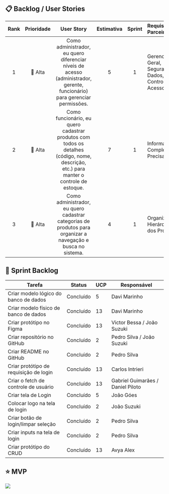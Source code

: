 ## 📋 Backlog / User Stories

| Rank | Prioridade | User Story | Estimativa | Sprint | Requisitos do Parceiro |
|:----:|:----------:|:----------:|:----------:|:------:|:-----------------------|
| 1 | 🔴 Alta | Como administrador, eu quero diferenciar níveis de acesso (administrador, gerente, funcionário) para gerenciar permissões. | 5 | 1 | Gerenciamento Geral, Segurança de Dados, Controle de Acessos |
| 2 | 🔴 Alta | Como funcionário, eu quero cadastrar produtos com todos os detalhes (código, nome, descrição, etc.) para manter o controle de estoque. | 7 | 1 | Informações Completas e Precisas |
| 3 | 🔴 Alta | Como administrador, eu quero cadastrar categorias de produtos para organizar a navegação e busca no sistema. | 4 | 1 | Organização Hierárquica dos Produtos |

## 📆 Sprint Backlog

| **Tarefa**                                         | **Status**   | **UCP** | **Responsável**      |
|----------------------------------------------------|--------------|---------|----------------------|
| Criar modelo lógico do banco de dados              | Concluído    | 5       | Davi Marinho         |
| Criar modelo físico de banco de dados              | Concluído    | 13      | Davi Marinho         |
| Criar protótipo no Figma                           | Concluído    | 13      | Victor Bessa / João Suzuki |
| Criar repositório no GitHub                        | Concluído    | 2       | Pedro Silva / João Suzuki |
| Criar README no GitHub                             | Concluído    | 2       | Pedro Silva          |
| Criar protótipo de requisição de login             | Concluído    | 13      | Carlos Intrieri      |
| Criar o fetch de controle de usuário               | Concluído    | 13      | Gabriel Guimarães / Daniel Piloto |
| Criar tela de Login                                | Concluído    | 5       | João Góes            |
| Colocar logo na tela de login                      | Concluído    | 2       | João Suzuki          |
| Criar botão de login/limpar seleção                | Concluído    | 2       | Pedro Silva          |
| Criar inputs na tela de login                      | Concluído    | 2       | Pedro Silva          |
| Criar protótipo do CRUD                            | Concluído    | 13      | Avya Alex            |

## ⭐ MVP

<img src="./mvp-sprint-1.gif">